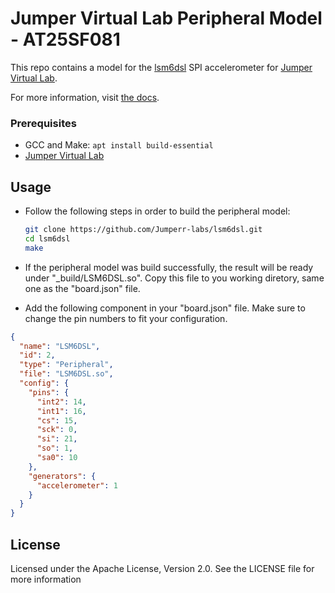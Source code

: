 # Jumper Virtual Lab Peripheral Model - AT25SF081
This repo contains a model for the [lsm6dsl](http://www.st.com/en/mems-and-sensors/lsm6dsl.html) SPI accelerometer for [Jumper Virtual Lab](https://vlab.jumper.io).

For more information, visit [the docs](https://docs.jumper.io).

### Prerequisites
- GCC and Make: `apt install build-essential`
- [Jumper Virtual Lab](https://docs.jumper.io)

## Usage
- Follow the following steps in order to build the peripheral model:

  ```bash
  git clone https://github.com/Jumperr-labs/lsm6dsl.git
  cd lsm6dsl
  make
  ```

- If the peripheral model was build successfully, the result will be ready under "_build/LSM6DSL.so".
Copy this file to you working diretory, same one as the "board.json" file.
- Add the following component in your "board.json" file. Make sure to change the pin numbers to fit your configuration.

```json
{
  "name": "LSM6DSL",
  "id": 2,
  "type": "Peripheral",
  "file": "LSM6DSL.so",
  "config": {
    "pins": {
      "int2": 14,
      "int1": 16,
      "cs": 15,
      "sck": 0,
      "si": 21,
      "so": 1,
      "sa0": 10
    },
    "generators": {
      "accelerometer": 1
    }
  }
}
```

## License
Licensed under the Apache License, Version 2.0. See the LICENSE file for more information
